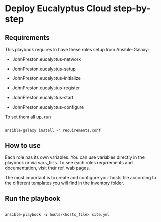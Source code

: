 Deploy Eucalyptus Cloud step-by-step
=====================================

Requirements
-------------

This playbook requires to have these roles setup from Ansible-Galaxy:

- JohnPreston.eucalyptus-network

- JohnPreston.eucalyptus-setup

- JohnPreston.eucalyptus-initialize

- JohnPreston.eucalyptus-register

- JohnPreston.eucalyptus-start

- JohnPreston.eucalyptus-configure

To set them all up, run 

```

ansible-galaxy install -r requirements.conf

```

How to use
----------

Each role has its own variables. You can use variables directly in the playbook or via vars_files.
To see each roles requirements and documentation, visit their ref. wab pages.

The most important is to create and configure your hosts file according to the different templates you will find in the inventory folder.

Run the playbook
----------------

```

ansible-playbook -i hosts/<hosts_file> site.yml

```

